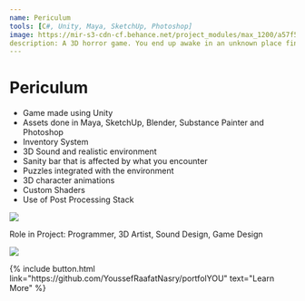 ```yaml
---
name: Periculum
tools: [C#, Unity, Maya, SketchUp, Photoshop]
image: https://mir-s3-cdn-cf.behance.net/project_modules/max_1200/a57f5150822787.5b30ff15d158e.png
description: A 3D horror game. You end up awake in an unknown place find out what this place is all about.
---
```


# Periculum

- Game made using Unity
- Assets done in Maya, SketchUp, Blender, Substance Painter  and Photoshop
- Inventory System
- 3D Sound and realistic environment
- Sanity bar that is affected by what you encounter
- Puzzles integrated with the environment
- 3D character animations
- Custom Shaders
- Use of Post Processing Stack


![](https://mir-s3-cdn-cf.behance.net/project_modules/max_1200/c2fc5750822787.5b597539a9926.png)


Role in Project:
Programmer, 3D Artist, Sound Design, Game Design

![](https://mir-s3-cdn-cf.behance.net/project_modules/1400/3f65d150822787.5b59753a1f1e2.png)

<p class="text-center">
{% include button.html link="https://github.com/YoussefRaafatNasry/portfolYOU" text="Learn More" %}
</p>
